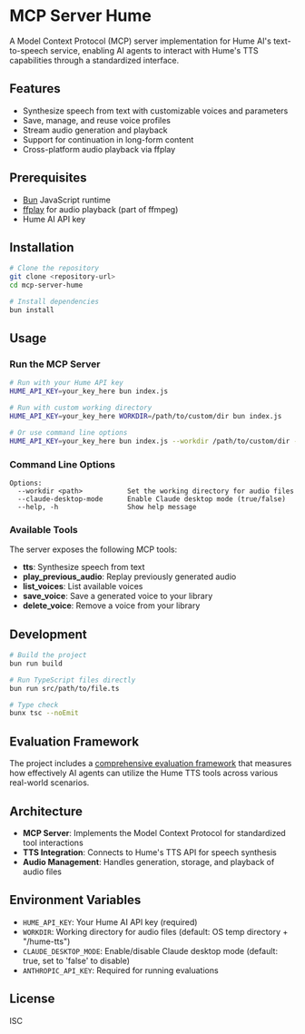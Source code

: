 # MCP Server Hume

A Model Context Protocol (MCP) server implementation for Hume AI's text-to-speech service, enabling AI agents to interact with Hume's TTS capabilities through a standardized interface.

## Features

- Synthesize speech from text with customizable voices and parameters
- Save, manage, and reuse voice profiles
- Stream audio generation and playback
- Support for continuation in long-form content
- Cross-platform audio playback via ffplay

## Prerequisites

- [Bun](https://bun.sh/) JavaScript runtime
- [ffplay](https://ffmpeg.org/ffplay.html) for audio playback (part of ffmpeg)
- Hume AI API key

## Installation

```bash
# Clone the repository
git clone <repository-url>
cd mcp-server-hume

# Install dependencies
bun install
```

## Usage

### Run the MCP Server

```bash
# Run with your Hume API key
HUME_API_KEY=your_key_here bun index.js

# Run with custom working directory
HUME_API_KEY=your_key_here WORKDIR=/path/to/custom/dir bun index.js

# Or use command line options
HUME_API_KEY=your_key_here bun index.js --workdir /path/to/custom/dir --claude-desktop-mode false
```

### Command Line Options

```
Options:
  --workdir <path>           Set the working directory for audio files
  --claude-desktop-mode      Enable Claude desktop mode (true/false)
  --help, -h                 Show help message
```

### Available Tools

The server exposes the following MCP tools:

- **tts**: Synthesize speech from text
- **play_previous_audio**: Replay previously generated audio
- **list_voices**: List available voices
- **save_voice**: Save a generated voice to your library
- **delete_voice**: Remove a voice from your library

## Development

```bash
# Build the project
bun run build

# Run TypeScript files directly
bun run src/path/to/file.ts

# Type check
bunx tsc --noEmit
```

## Evaluation Framework

The project includes a [comprehensive evaluation framework](src/evals/README.md) that measures how effectively AI agents can utilize the Hume TTS tools across various real-world scenarios.

## Architecture

- **MCP Server**: Implements the Model Context Protocol for standardized tool interactions
- **TTS Integration**: Connects to Hume's TTS API for speech synthesis
- **Audio Management**: Handles generation, storage, and playback of audio files

## Environment Variables

- `HUME_API_KEY`: Your Hume AI API key (required)
- `WORKDIR`: Working directory for audio files (default: OS temp directory + "/hume-tts")
- `CLAUDE_DESKTOP_MODE`: Enable/disable Claude desktop mode (default: true, set to 'false' to disable)
- `ANTHROPIC_API_KEY`: Required for running evaluations

## License

ISC